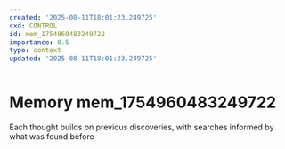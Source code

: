 ```yaml
---
created: '2025-08-11T18:01:23.249725'
cxd: CONTROL
id: mem_1754960483249722
importance: 0.5
type: context
updated: '2025-08-11T18:01:23.249725'
---
```


# Memory mem_1754960483249722

Each thought builds on previous discoveries, with searches informed by what was found before